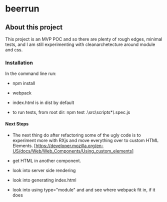 # beerrun


## About this project

This project is an MVP POC and so there are plenty of rough edges, minimal tests, and I am still experimenting with cleanarchetecture around module and css.


### Installation

In the command line run:

- npm install
- webpack

- index.html is in dist by default

- to run tests, from root dir: npm test .\src\scripts\**\\*.spec.js

#### Next Steps


 - The next thing do after refactoring some of the ugly code is to experiment more with RXjs and move everything over to custom HTML Elements.
[https://developer.mozilla.org/en-US/docs/Web/Web_Components/Using_custom_elements]

 - get HTML in another component.
 - look into server side rendering
 - look into generating index.html
 - look into using type="module" and and see where webpack fit in, if it does
